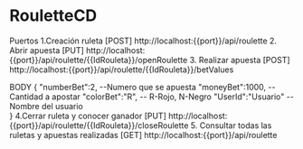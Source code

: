 # RouletteCD

Puertos
1.Creación ruleta
[POST] http://localhost:{{port}}/api/roulette
2. Abrir apuesta
[PUT] http://localhost:{{port}}/api/roulette/{{IdRouleta}}/openRoulette
3. Realizar apuesta
[POST] http://localhost:{{port}}/api/roulette/{{IdRouleta}}/betValues

  BODY
  {
    "numberBet":2,  --Numero que se apuesta
    "moneyBet":1000, --Cantidad a apostar
    "colorBet":"R", -- R-Rojo, N-Negro
    "UserId":"Usuario"  --Nombre del usuario  
  }
4.Cerrar ruleta y conocer ganador
[PUT] http://localhost:{{port}}/api/roulette/{{IdRouleta}}/closeRoulette
5. Consultar todas las ruletas y apuestas realizadas
[GET] http://localhost:{{port}}/api/roulette
